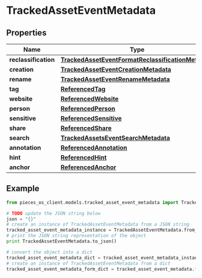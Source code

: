 # TrackedAssetEventMetadata


## Properties

Name | Type | Description | Notes
------------ | ------------- | ------------- | -------------
**reclassification** | [**TrackedAssetEventFormatReclassificationMetadata**](TrackedAssetEventFormatReclassificationMetadata) |  | [optional] 
**creation** | [**TrackedAssetEventCreationMetadata**](TrackedAssetEventCreationMetadata) |  | [optional] 
**rename** | [**TrackedAssetEventRenameMetadata**](TrackedAssetEventRenameMetadata) |  | [optional] 
**tag** | [**ReferencedTag**](ReferencedTag) |  | [optional] 
**website** | [**ReferencedWebsite**](ReferencedWebsite) |  | [optional] 
**person** | [**ReferencedPerson**](ReferencedPerson) |  | [optional] 
**sensitive** | [**ReferencedSensitive**](ReferencedSensitive) |  | [optional] 
**share** | [**ReferencedShare**](ReferencedShare) |  | [optional] 
**search** | [**TrackedAssetsEventSearchMetadata**](TrackedAssetsEventSearchMetadata) |  | [optional] 
**annotation** | [**ReferencedAnnotation**](ReferencedAnnotation) |  | [optional] 
**hint** | [**ReferencedHint**](ReferencedHint) |  | [optional] 
**anchor** | [**ReferencedAnchor**](ReferencedAnchor) |  | [optional] 

## Example

```python
from pieces_os_client.models.tracked_asset_event_metadata import TrackedAssetEventMetadata

# TODO update the JSON string below
json = "{}"
# create an instance of TrackedAssetEventMetadata from a JSON string
tracked_asset_event_metadata_instance = TrackedAssetEventMetadata.from_json(json)
# print the JSON string representation of the object
print TrackedAssetEventMetadata.to_json()

# convert the object into a dict
tracked_asset_event_metadata_dict = tracked_asset_event_metadata_instance.to_dict()
# create an instance of TrackedAssetEventMetadata from a dict
tracked_asset_event_metadata_form_dict = tracked_asset_event_metadata.from_dict(tracked_asset_event_metadata_dict)
```



